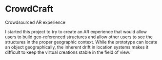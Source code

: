 # CrowdCraft
Crowdsourced AR experience

I started this project to try to create an AR experience that would allow users to build geo-referenced structures and allow other users to see the structures in the proper geographic context. While the prototype can locate an object geographically, the inherent drift in location systems makes it difficult to keep the virtual creations stable in the field of view.
